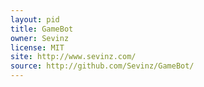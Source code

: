 ```yaml
---
layout: pid
title: GameBot
owner: Sevinz
license: MIT
site: http://www.sevinz.com/
source: http://github.com/Sevinz/GameBot/
---
```

